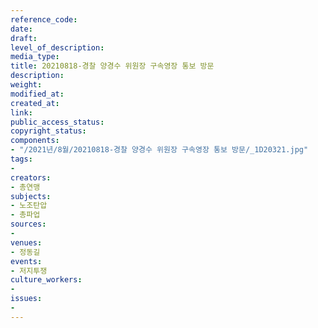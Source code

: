 ```yaml
---
reference_code: 
date: 
draft: 
level_of_description: 
media_type: 
title: 20210818-경찰 양경수 위원장 구속영장 통보 방문
description: 
weight: 
modified_at: 
created_at: 
link: 
public_access_status: 
copyright_status: 
components:
- "/2021년/8월/20210818-경찰 양경수 위원장 구속영장 통보 방문/_1D20321.jpg"
tags:
- 
creators:
- 총연맹
subjects:
- 노조탄압
- 총파업
sources:
- 
venues:
- 정동길
events:
- 저지투쟁
culture_workers:
- 
issues:
- 
---
```

